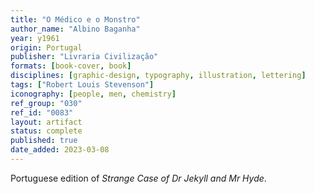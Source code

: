 ```yaml
---
title: "O Médico e o Monstro"
author_name: "Albino Baganha"
year: y1961
origin: Portugal
publisher: "Livraria Civilização"
formats: [book-cover, book]
disciplines: [graphic-design, typography, illustration, lettering]
tags: ["Robert Louis Stevenson"]
iconography: [people, men, chemistry]
ref_group: "030"
ref_id: "0083"
layout: artifact
status: complete
published: true
date_added: 2023-03-08
---
```


Portuguese edition of _Strange Case of Dr Jekyll and Mr Hyde_.
